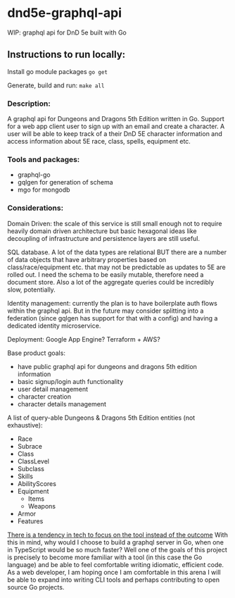 # dnd5e-graphql-api
WIP: graphql api for DnD 5e built with Go

## Instructions to run locally: 
Install go module packages
`go get`

Generate, build and run:
`make all`

### Description:
  A graphql api for Dungeons and Dragons 5th Edition written in Go. 
  Support for a web app client user to sign up with an email and create a character. A user will be able to keep track of a their DnD 5E character information and access information about 5E race, class, spells, equipment etc.

### Tools and packages: 
  - graphql-go
  - gqlgen for generation of schema
  - mgo for mongodb

### Considerations:

  Domain Driven: the scale of this service is still small enough not to require heavily domain driven architecture but basic hexagonal ideas like decoupling of infrastructure and persistence layers are still useful. 


  SQL database. A lot of the data types are relational BUT there are a number of data objects that have arbitrary properties based on class/race/equipment etc. that may not be predictable as updates to 5E are rolled out. I need the schema to be easily mutable, therefore need a document store. Also a lot of the aggregate queries could be incredibly slow, potentially.

  Identity management: currently the plan is to have boilerplate auth flows within the graphql api. But in the future may consider splitting into a federation (since gqlgen has support for that with a config) and having a dedicated identity microservice.

  Deployment: Google App Engine? Terraform + AWS?
  
  Base product goals: 
  - have public graphql api for dungeons and dragons 5th edition information
  - basic signup/login auth functionality
  - user detail management
  - character creation
  - character details management


A list of query-able Dungeons & Dragons 5th Edition entities (not exhaustive):
- Race
- Subrace
- Class
- ClassLevel
- Subclass
- Skills
- AbilityScores
- Equipment
  - Items
  - Weapons
- Armor
- Features


[There is a tendency in tech to focus on the tool instead of the outcome](https://www.youtube.com/watch?v=GBTdnfD6s5Q)
With this in mind, why would I choose to build a graphql server in Go, when one in TypeScript would be so much faster?
Well one of the goals of this project is precisely to become more familiar with a tool (in this case the Go language) and be able to feel comfortable writing idiomatic, efficient code. As a web developer, I am hoping once I am comfortable in this arena I will be able to expand into writing CLI tools and perhaps contributing to open source Go projects.

